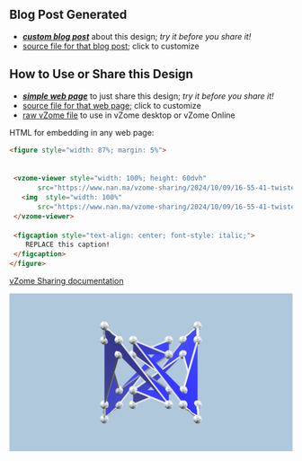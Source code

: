 
## Blog Post Generated

 - [***custom blog post***](<https://www.nan.ma/vzome-sharing/2024/10/09/twisted_tetra_1_component-16-55-41.html>) about this design; *try it before you share it!*
 - [source file for that blog post](<https://github.com/nanma80/vzome-sharing/edit/main/_posts/2024-10-09-twisted_tetra_1_component-16-55-41.md>); click to customize
 


## How to Use or Share this Design

 - [***simple web page***](<https://www.nan.ma/vzome-sharing/2024/10/09/16-55-41-twisted_tetra_1_component/>) to just share this design; *try it before you share it!*
 - [source file for that web page](<https://github.com/nanma80/vzome-sharing/edit/main/2024/10/09/16-55-41-twisted_tetra_1_component/index.md>); click to customize
 - [raw vZome file](<https://raw.githubusercontent.com/nanma80/vzome-sharing/main/2024/10/09/16-55-41-twisted_tetra_1_component/twisted_tetra_1_component.vZome>) to use in vZome desktop or vZome Online
 
 HTML for embedding in any web page:
 ```html
<figure style="width: 87%; margin: 5%">
  
  
  <vzome-viewer style="width: 100%; height: 60dvh" 
        src="https://www.nan.ma/vzome-sharing/2024/10/09/16-55-41-twisted_tetra_1_component/twisted_tetra_1_component.vZome" >
    <img  style="width: 100%"
        src="https://www.nan.ma/vzome-sharing/2024/10/09/16-55-41-twisted_tetra_1_component/twisted_tetra_1_component.png" >
  </vzome-viewer>

  <figcaption style="text-align: center; font-style: italic;">
     REPLACE this caption!
  </figcaption>
</figure>

 ```

[vZome Sharing documentation](https://vzome.github.io/vzome/sharing.html#how-it-works)

![Image](<twisted_tetra_1_component.png>)


